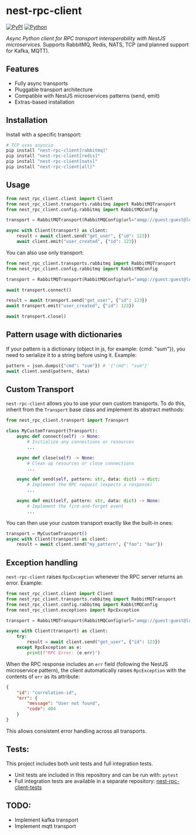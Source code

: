 # nest-rpc-client

[![PyPI](https://img.shields.io/pypi/v/nest-rpc-client?color=blue)](https://pypi.org/project/nest-rpc-client/)
[![Python](https://img.shields.io/pypi/pyversions/nest-rpc-client)](https://pypi.org/project/nest-rpc-client/)

*Async Python client for RPC transport interoperability with NestJS microservices.*
Supports RabbitMQ, Redis, NATS, TCP (and planned support for Kafka, MQTT).

## Features

- Fully async transports
- Pluggable transport architecture
- Compatible with NestJS microservices patterns (send, emit)
- Extras-based installation

## Installation

Install with a specific transport:

```bash
# TCP uses asyncio
pip install "nest-rpc-client[rabbitmq]"
pip install "nest-rpc-client[redis]"
pip install "nest-rpc-client[nats]"
pip install "nest-rpc-client[all]"
```

## Usage

```python
from nest_rpc_client.client import Client
from nest_rpc_client.transports.rabbitmq import RabbitMQTransport
from nest_rpc_client.config.rabbitmq import RabbitMQConfig

transport = RabbitMQTransport(RabbitMQConfig(url="amqp://guest:guest@localhost/", queue="rpc_queue"))

async with Client(transport) as client:
    result = await client.send("get_user", {"id": 123})
    await client.emit("user_created", {"id": 123})
```

You can also use only transport:

```python
from nest_rpc_client.transports.rabbitmq import RabbitMQTransport
from nest_rpc_client.config.rabbitmq import RabbitMQConfig

transport = RabbitMQTransport(RabbitMQConfig(url="amqp://guest:guest@localhost/", queue="rpc_queue"))

await transport.connect()

result = await transport.send("get_user", {"id": 123})
await transport.emit("user_created", {"id": 123})

await transport.close()
```


## Pattern usage with dictionaries

If your pattern is a dictionary (object in js, for example: {cmd: "sum"}), you need to serialize it to a string before using it.
Example:

```python
pattern = json.dumps({"cmd": "sum"}) # '{"cmd": "sum"}'
await client.send(pattern, data)
```


## Custom Transport

`nest-rpc-client` allows you to use your own custom transports. To do this, inherit from the `Transport` base class and implement its abstract methods:

```python
from nest_rpc_client.transport import Transport

class MyCustomTransport(Transport):
    async def connect(self) -> None:
        # Initialize any connections or resources
        ...

    async def close(self) -> None:
        # Clean up resources or close connections
        ...

    async def send(self, pattern: str, data: dict) -> dict:
        # Implement the RPC request (expects a response)
        ...

    async def emit(self, pattern: str, data: dict) -> None:
        # Implement the fire-and-forget event
        ...
```

You can then use your custom transport exactly like the built-in ones:

```python
transport = MyCustomTransport()
async with Client(transport) as client:
    result = await client.send("my_pattern", {"foo": "bar"})
```

## Exception handling

`nest-rpc-client` raises `RpcException` whenever the RPC server returns an error.
Example:

```python
from nest_rpc_client.client import Client
from nest_rpc_client.transports.rabbitmq import RabbitMQTransport
from nest_rpc_client.config.rabbitmq import RabbitMQConfig
from nest_rpc_client.exceptions import RpcException

transport = RabbitMQTransport(RabbitMQConfig(url="amqp://guest:guest@localhost/", queue="rpc_queue"))

async with Client(transport) as client:
    try:
        result = await client.send("get_user", {"id": 123})
    except RpcException as e:
        print(f"RPC Error: {e.err}")
```

When the RPC response includes an `err` field (following the NestJS microservice pattern), the client automatically raises `RpcException` with the contents of `err` as its attribute:

```json
{
    "id": "correlation-id",
    "err": {
        "message": "User not found",
        "code": 404
    }
}
```

This allows consistent error handling across all transports.

## Tests:

This project includes both unit tests and full integration tests.

- Unit tests are included in this repository and can be run with: `pytest`
- Full integration tests are available in a separate repository: [nest-rpc-client-tests](https://github.com/urazmaxambetovserik/nest-rpc-client-tests)


## TODO:

- Implement kafka transport
- Implement mqtt transport
